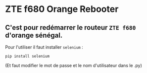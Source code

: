 # ZTE f680 Orange Rebooter
## C'est pour redémarrer le routeur ``ZTE f680`` d'orange sénégal.

Pour l'utiliser il faut installer ``selenium`` :
```
pip install selenium
```

(Et faut modifier le mot de passe et le nom d'utilisateur dans le .py)
